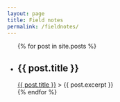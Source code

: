 ```yaml
---
layout: page
title: Field notes
permalink: /fieldnotes/
---
```

<ul>
  {% for post in site.posts %}
    <li>
      <h2>{{ post.title }}</h2>
      <! <h2><a href="{{ post.url }}">{{ post.title }}</a></h2> >
      {{ post.excerpt }}
    </li>
  {% endfor %}
</ul>
